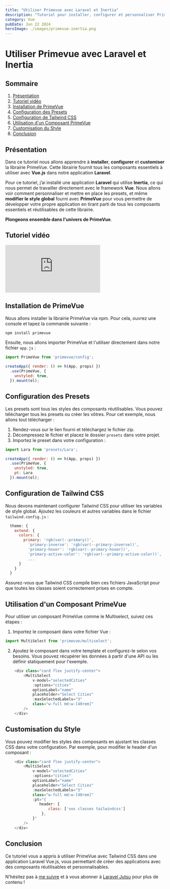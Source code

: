 ```yaml
---
title: "Utiliser Primevue avec Laravel et Inertia"
description: "Tutoriel pour installer, configurer et personnaliser PrimeVue avec une application Laravel et Inertia."
category: Vue
pubDate: Jun 22 2024
heroImage: ./images/primevue-inertia.png
---
```


# Utiliser Primevue avec Laravel et Inertia

## Sommaire
1. [Présentation](#presentation)
2. [Tutoriel vidéo](#tutorielvideo)
3. [Installation de PrimeVue](#installation-primevue)
4. [Configuration des Presets](#configuration-presets)
5. [Configuration de Tailwind CSS](#configuration-tailwind)
6. [Utilisation d'un Composant PrimeVue](#utilisation-composant)
7. [Customisation du Style](#customisation-style)
8. [Conclusion](#conclusion)

## Présentation <a name="presentation"></a>

Dans ce tutoriel nous allons apprendre à **installer**, **configurer** et **customiser** la librairie PrimeVue. Cette librairie fournit tous les composants essentiels à utiliser avec **Vue.js** dans notre application **Laravel**.

Pour ce tutoriel, j’ai installé une application **Laravel** qui utilise **Inertia**, ce qui nous permet de travailler directement avec le framework **Vue**. Nous allons voir comment personnaliser et mettre en place les presets, et même **modifier le style global** fourni avec **PrimeVue** pour vous permettre de développer votre propre application en tirant parti de tous les composants essentiels et réutilisables de cette librairie.

**Plongeons ensemble dans l'univers de PrimeVue**.

## Tutoriel vidéo <a name="tutorielvideo"></a>

<iframe class="w-full aspect-video" src="https://www.youtube.com/embed/ZRm5_9ACCA0" frameborder="0" allowfullscreen></iframe>

## Installation de PrimeVue <a name="installation-primevue"></a>
Nous allons installer la librairie PrimeVue via npm. Pour cela, ouvrez une console et tapez la commande suivante :

```bash
npm install primevue
```

Ensuite, nous allons importer PrimeVue et l'utiliser directement dans notre fichier `app.js` :

```js
import PrimeVue from 'primevue/config';

createApp({ render: () => h(App, props) })
  .use(PrimeVue, {
    unstyled: true,
  }).mount(el);
```

## Configuration des Presets <a name="configuration-presets"></a>

Les presets sont tous les styles des composants réutilisables. Vous pouvez télécharger tous les presets ou créer les vôtres. Pour cet exemple, nous allons tout télécharger :

1. Rendez-vous sur le lien fourni et téléchargez le fichier zip.
2. Décompressez le fichier et placez le dossier `presets` dans votre projet.
3. Importez le preset dans votre configuration :

```js
import Lara from 'presets/Lara';

createApp({ render: () => h(App, props) })
  .use(PrimeVue, {
    unstyled: true,
    pt: Lara
  }).mount(el);
```

 ## Configuration de Tailwind CSS <a name="configuration-tailwind"></a>

Nous devons maintenant configurer Tailwind CSS pour utiliser les variables de style global. Ajoutez les couleurs et autres variables dans le fichier `tailwind.config.js` :

```js
  theme: {
    extend: {
      colors: {
        primary: 'rgb(var(--primary))',
          'primary-inverse': 'rgb(var(--primary-inverse))',
          'primary-hover': 'rgb(var(--primary-hover))',
          'primary-active-color': 'rgb(var(--primary-active-color))',
          ...
      }
    }
  }
```
Assurez-vous que Tailwind CSS compile bien ces fichiers JavaScript pour que toutes les classes soient correctement prises en compte.

## Utilisation d'un Composant PrimeVue <a name="utilisation-composant"></a>

Pour utiliser un composant PrimeVue comme le Multiselect, suivez ces étapes :

1. Importez le composant dans votre fichier Vue :

```js
import MultiSelect from 'primevue/multiselect';
```

2. Ajoutez le composant dans votre template et configurez-le selon vos besoins. Vous pouvez récupérer les données à partir d'une API ou les définir statiquement pour l'exemple.

```js
    <div class="card flex justify-center">
        <MultiSelect
            v-model="selectedCities"
            :options="cities"
            optionLabel="name"
            placeholder="Select Cities"
            :maxSelectedLabels="3"
            class="w-full md:w-[40rem]"
        />
    </div>
```

## Customisation du Style <a name="customisation-style"></a>

Vous pouvez modifier les styles des composants en ajustant les classes CSS dans votre configuration. Par exemple, pour modifier le header d'un composant :

```js
    <div class="card flex justify-center">
        <MultiSelect
            v-model="selectedCities"
            :options="cities"
            optionLabel="name"
            placeholder="Select Cities"
            :maxSelectedLabels="3"
            class="w-full md:w-[40rem]"
            :pt="{
               header: {
                   class: ['vos classes tailwindcss']
                },
            }"
        />
    </div>
```

## Conclusion <a name="conclusion"></a>

Ce tutoriel vous a appris à utiliser PrimeVue avec Tailwind CSS dans une application Laravel Vue.js, vous permettant de créer des applications avec des composants réutilisables et personnalisables.

N'hésitez pas à [me suivre](https://twitter.com/LaravelJutsu) et à vous abonner à [Laravel Jutsu](https://www.youtube.com/@LaravelJutsu) pour plus de contenu !
